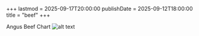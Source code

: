 +++
lastmod = 2025-09-17T20:00:00
publishDate = 2025-09-12T18:00:00
title = "beef"
+++

Angus Beef Chart
![alt text](images/Angus-Beef-Chart.png)
